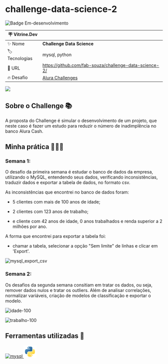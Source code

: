 # challenge-data-science-2

![Badge Em-desenvolvimento](http://img.shields.io/static/v1?label=STATUS&message=EM%20DESENVOLVIMENTO&color=BLUE&style=for-the-badge)

| :placard: Vitrine.Dev |    |
| -------------  | --- |
| :sparkles: Nome        | **Challenge Data Science**
| :label: Tecnologias | mysql, python
| :rocket: URL         | https://github.com/fab-souza/challenge-data-science-2/
| :fire: Desafio     | [Alura Challenges](https://www.alura.com.br/challenges/dados?utm_source=ActiveCampaign&utm_medium=email&utm_content=%5BChallenge+Dados%5D+Alura+Ca%24h+quer+contratar+voc%C3%AA%21&utm_campaign=%5BCHALLANGE%5D%28Dados+1a+ed+%29+Divulga%C3%A7%C3%A3o+para+base+de+alunos&vgo_ee=n7iuVgozRkd2hCVGucz92PlMy%2BOWWuyaZunZiCXh6gI%3D)

<!-- Inserir imagem com a #vitrinedev ao final do link -->
![](https://user-images.githubusercontent.com/67301805/189999297-aa84545f-f8f9-471b-8b5c-a3ee5dd6c134.jpg?text=imagem#vitrinedev)

## Sobre o Challenge 📚
A proposta do Challenge é simular o desenvolvimento de um projeto, que neste caso é fazer um estudo para reduzir o número de inadimplência no banco Alura Cash.

## Minha prática 👩🏻‍💻

### Semana 1:

O desafio da primeira semana é estudar o banco de dados da empresa, utilizando o MySQL, entendendo seus dados, verificando inconsistências, traduzir dados e exportar a tabela de dados, no formato csv.

As inconsistências que encontrei no banco de dados foram:

- 5 clientes com mais de 100 anos de idade;

- 2 clientes com 123 anos de trabalho;

- e cliente com 42 anos de idade, 0 anos trabalhados e renda superior a 2 milhões por ano.

A forma que encontrei para exportar a tabela foi:

- chamar a tabela, selecionar a opção "Sem limite" de linhas e clicar em 'Export'.

![mysql_export_csv](https://user-images.githubusercontent.com/67301805/188746963-638ecd14-ed86-4155-9df3-8763dd08fc60.jpg)

### Semana 2:

Os desafios da segunda semana consitiam em tratar os dados, ou seja, remover dados nulos e tratar os outliers. Além de analisar correlações, normalizar variáveis, criação de modelos de classificação e exportar o modelo.

![idade-100](https://user-images.githubusercontent.com/67301805/190916612-29734bb2-b6ab-479b-bf5b-afa8d4913aea.jpg)

![trabalho-100](https://user-images.githubusercontent.com/67301805/190916664-39dcf298-6c49-49b4-bf7b-43de1de01c6f.jpg)

## Ferramentas utilizadas 🧰
<p> 
    <a href="https://www.mysql.com/" target="_blank" rel="noreferrer"> <img src="https://cdn-icons-png.flaticon.com/512/5968/5968313.png" alt="mysql" width="40" height="40"/>
    <a href="https://www.python.org" target="_blank" rel="noreferrer"> <img src="https://raw.githubusercontent.com/devicons/devicon/master/icons/python/python-original.svg" alt="python" width="40" height="40"/> </a>     
    </p>
